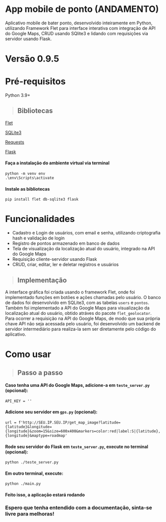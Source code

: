 # App mobile de ponto (ANDAMENTO)
Aplicativo mobile de bater ponto, desenvolvido inteiramente em Python, utilizando Framework Flet para interface interativa com integração de API do Google Maps, CRUD usando SQlite3 e lidando com requisições via servidor usando Flask.

# Versão 0.9.5

# Pré-requisitos



Python 3.9+

> ## Bibliotecas

[Flet](https://flet.dev/docs/guides/python/getting-started/)

[SQLite3](https://www.sqlite.org/docs.html)

[Requests](https://pypi.org/project/requests/)

[Flask](https://flask.palletsprojects.com/en/stable/)

#### Faça a instalação do ambiente virtual via terminal
    python -m venv env
    .\env\Scripts\activate

#### Instale as bibliotecas
    pip install flet db-sqlite3 flask

# Funcionalidades

- Cadastro e Login de usuários, com email e senha, utilizando criptografia hash e validação de login
- Registro de pontos armazenado em banco de dados
- Tela de visualização da localização atual do usuário, integrado na API do Google Maps
- Requisição cliente-servidor usando Flask
- CRUD, criar, editar, ler e deletar registros e usuários


> ## Implementação

A interface gráfica foi criada usando o framework Flet, onde foi implementado funções em botões e ações chamadas pelo usuário. O banco de dados foi desenvolvido em SQLite3, com as tabelas `users` e `pontos`.
Também foi implementado a API do Google Maps para visualização da localização atual do usuário, obtido atráves do pacote `flet_geolocator`.
Para ocorrer a requisição na API do Google Maps, de modo que sua própria chave API não seja acessada pelo usuário, foi desenvolvido um backend de servidor intermediário para realiza-la sem ser diretamente pelo código do aplicativo.


# Como usar

> ## Passo a passo

#### Caso tenha uma API do Google Maps, adicione-a em `teste_server.py` (opcional):
    API_KEY = ''

#### Adicione seu servidor em `gps.py` (opcional):
    url = f'http://SEU.IP.SEU.IP/get_map_image?latitude={latitude}&longitude={longitude}&zoom=15&size=600x400&markers=color:red|label:S|{latitude},{longitude}&maptype=roadmap'

#### Rode seu servidor do Flask em `teste_server.py`, execute no terminal (opcional):
    python ./teste_server.py

#### Em outro terminal, execute:
    python ./main.py

#### Feito isso, a aplicação estará rodando


### Espero que tenha entendido com a documentação, sinta-se livre para melhoras!
